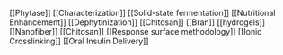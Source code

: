 [[Phytase]]
[[Characterization]]
[[Solid-state fermentation]]
[[Nutritional Enhancement]]
[[Dephytinization]]
[[Chitosan]]
[[Bran]]
[[hydrogels]]
[[Nanofiber]]
[[Chitosan]]
[[Response surface methodology]]
[[Ionic Crosslinking]]
[[Oral Insulin Delivery]]
